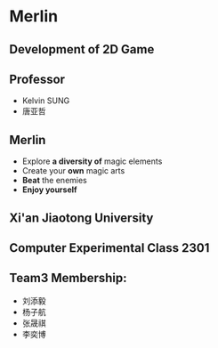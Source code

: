 # Merlin
## Development of 2D Game
## Professor
- Kelvin SUNG
- 唐亚哲
## Merlin
- Explore __a diversity of__ magic elements
- Create your __own__ magic arts
- __Beat__ the enemies
- **Enjoy yourself**
## Xi'an Jiaotong University
## Computer Experimental Class 2301
## Team3 Membership:
- 刘添毅
- 杨子航
- 张晟祺
- 李奕博
